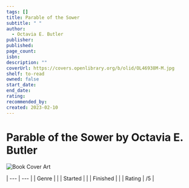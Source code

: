 ```yaml
---
tags: []
title: Parable of the Sower
subtitle: " "
author:
  - Octavia E. Butler
publisher: 
published: 
page_count: 
isbn: 
description: ""
coverUrl: https://covers.openlibrary.org/b/olid/OL46938M-M.jpg
shelf: to-read
owned: false
start_date: 
end_date: 
rating: 
recommended_by: 
created: 2023-02-10
---
```


# Parable of the Sower by Octavia E. Butler

![Book Cover Art](https://covers.openlibrary.org/b/olid/OL46938M-M.jpg)


| --- | --- |
| Genre |  |
| Started |  |
| Finished |  |
| Rating | /5 |

